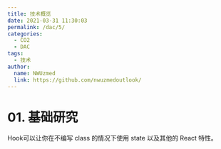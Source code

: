 ```yaml
---
title: 技术概览
date: 2021-03-31 11:30:03
permalink: /dac/5/
categories: 
  - CO2
  - DAC
tags: 
  - 技术
author: 
  name: NWUzmed
  link: https://github.com/nwuzmedoutlook/
---
```

# 01. 基础研究

Hook可以让你在不编写 class 的情况下使用 state 以及其他的 React 特性。
